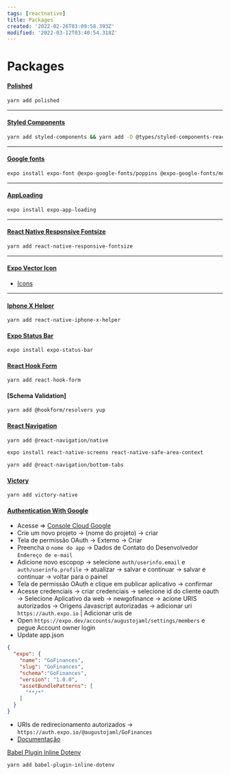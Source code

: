 ```yaml
---
tags: [reactnative]
title: Packages
created: '2022-02-26T03:09:58.393Z'
modified: '2022-03-12T03:40:54.318Z'
---
```


# Packages


#### [Polished](https://polished.js.org/docs/)
```bash
yarn add polished
```
---

#### [Styled Components](https://styled-components.com)
```bash
yarn add styled-components && yarn add -D @types/styled-components-react-native
```
---

#### [Google fonts](https://github.com/expo/google-fonts)
```bash
expo install expo-font @expo-google-fonts/poppins @expo-google-fonts/montserrat
```
---

#### [AppLoading](https://docs.expo.dev/versions/latest/sdk/app-loading/)
```bash
expo install expo-app-loading
```
---

#### [React Native Responsive Fontsize](https://github.com/heyman333/react-native-responsive-fontsize/blob/master/README.md)
```bash
yarn add react-native-responsive-fontsize
```
---

#### [Expo Vector Icon](https://docs.expo.dev/guides/icons/)
- [Icons](https://icons.expo.fyi)

---

#### [Iphone X Helper](https://github.com/ptelad/react-native-iphone-x-helper)
```bash
yarn add react-native-iphone-x-helper
```

#### [Expo Status Bar](https://docs.expo.dev/versions/latest/sdk/status-bar/)
```bash
expo install expo-status-bar
```

#### [React Hook Form](https://react-hook-form.com/)
```bash
yarn add react-hook-form
```

#### [Schema Validation]
```bash
yarn add @hookform/resolvers yup
```

#### [React Navigation](https://reactnavigation.org/docs/getting-started/)
```bash
yarn add @react-navigation/native
```

```bash
expo install react-native-screens react-native-safe-area-context
```

```bash
yarn add @react-navigation/bottom-tabs
```

#### [Victory](https://formidable.com/open-source/victory/docs/native)
```bash
yarn add victory-native
```

#### [Authentication With Google](https://docs.expo.dev/guides/authentication/#google)

- Acesse => [Console Cloud Google](https://console.cloud.google.com/apis/credentials?pli=1)
- Crie um novo projeto -> (nome do projeto) -> criar
- Tela de permissão OAuth -> Externo -> Criar
- Preencha o `nome do app` -> Dados de Contato do Desenvolvedor `Endereço de e-mail`
- Adicione novo escopop -> selecione `auth/userinfo.email` e `auth/userinfo.profile` -> atualizar -> salvar e continuar -> salvar e continuar -> voltar para o painel
- Tela de permissão OAuth e clique em publicar aplicativo -> confirmar
- Acesse credenciais -> criar credenciais -> selecione id do cliente oauth -> Selecione Aplicativo da web -> newgofinance -> acione URIS autorizados -> Origens Javascript autorizadas -> adicionar uri `https://auth.expo.io` | Adicionar uris de 
- Open `https://expo.dev/accounts/augustojaml/settings/members` e pegue Account owner login
- Update app.json
```json
{
  "expo": {
    "name": "GoFinances",
    "slug": "GoFinances",
    "schema":"GoFinances",
    "version": "1.0.0",
    "assetBundlePatterns": [
      "**/*"
    ]
  }
}
```
- URIs de redirecionamento autorizados -> `https://auth.expo.io/@augustojaml/GoFinances`
- [Documentação](https://developers.google.com/identity/protocols/oauth2/javascript-implicit-flow?hl=en#oauth-2.0-endpoints_1)


[Babel Plugin Inline Dotenv](babel-plugin-inline-dotenv)
```bash
yarn add babel-plugin-inline-dotenv
```




